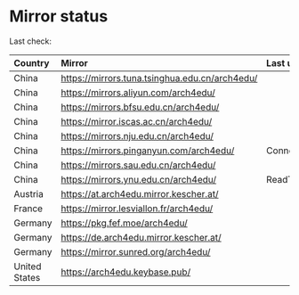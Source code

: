 <script src="./time.js"></script>
# Mirror status
Last check: <script type="text/javascript">localize(1672806148.140674);</script>

|Country|Mirror|Last update|
|:------|:-----|:----------|
|China|https://mirrors.tuna.tsinghua.edu.cn/arch4edu/|<script type="text/javascript">localize(1672770696);</script>|
|China|https://mirrors.aliyun.com/arch4edu/|<script type="text/javascript">localize(1672770696);</script>|
|China|https://mirrors.bfsu.edu.cn/arch4edu/|<script type="text/javascript">localize(1672770696);</script>|
|China|https://mirror.iscas.ac.cn/arch4edu/|<script type="text/javascript">localize(1672770696);</script>|
|China|https://mirrors.nju.edu.cn/arch4edu/|<script type="text/javascript">localize(1672641112);</script>|
|China|https://mirrors.pinganyun.com/arch4edu/|ConnectTimeout|
|China|https://mirrors.sau.edu.cn/arch4edu/|<script type="text/javascript">localize(1671258899);</script>|
|China|https://mirrors.ynu.edu.cn/arch4edu/|ReadTimeout|
|Austria|https://at.arch4edu.mirror.kescher.at/|<script type="text/javascript">localize(1672770696);</script>|
|France|https://mirror.lesviallon.fr/arch4edu/|<script type="text/javascript">localize(1672770696);</script>|
|Germany|https://pkg.fef.moe/arch4edu/|<script type="text/javascript">localize(1672770696);</script>|
|Germany|https://de.arch4edu.mirror.kescher.at/|<script type="text/javascript">localize(1672770696);</script>|
|Germany|https://mirror.sunred.org/arch4edu/|<script type="text/javascript">localize(1672770696);</script>|
|United States|https://arch4edu.keybase.pub/|<script type="text/javascript">localize(1672770696);</script>|

<script src="./tablefilter/tablefilter.js"></script>
<script src="./table.js"></script>